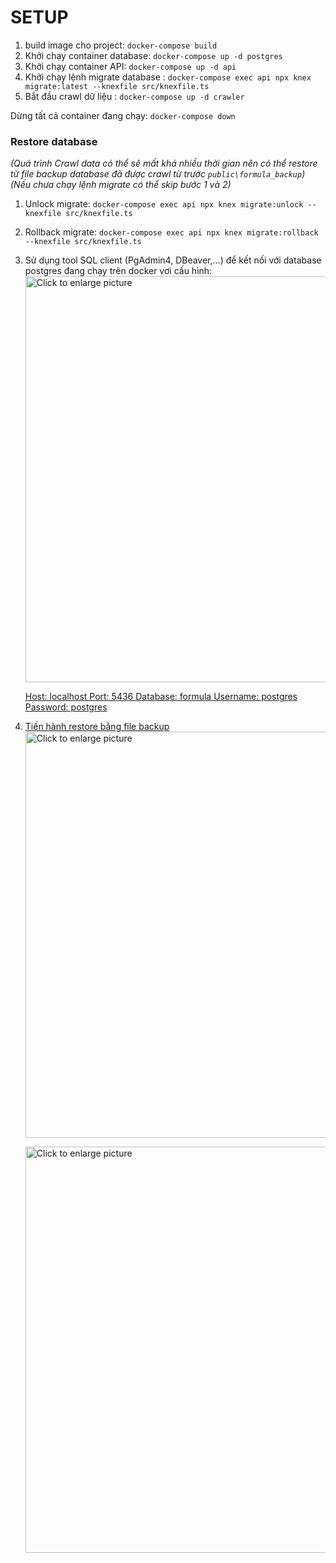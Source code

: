 # SETUP

1. build image cho project: `docker-compose build`
2. Khởi chạy container database: `docker-compose up -d postgres`
3. Khởi chạy container API: `docker-compose up -d api`
4. Khởi chạy lệnh migrate database : `docker-compose exec api npx knex migrate:latest --knexfile src/knexfile.ts`
5. Bắt đầu crawl dữ liệu : `docker-compose up -d crawler`

Dừng tất cả container đang chạy: `docker-compose down`

### Restore database

_(Quá trình Crawl data có thể sẽ mất khá nhiều thời gian nên có thể restore từ file backup database đã được crawl từ trước `public\formula_backup`)_
_(Nếu chưa chạy lệnh migrate có thể skip bước 1 và 2)_
1. Unlock migrate: `docker-compose exec api npx knex migrate:unlock --knexfile src/knexfile.ts`

2. Rollback migrate: `docker-compose exec api npx knex migrate:rollback --knexfile src/knexfile.ts`

3. Sử dụng tool SQL client (PgAdmin4, DBeaver,...) để kết nối với database postgres đang chạy trên docker vơi cấu hình:
   <a href="https://drive.google.com/uc?export=view&id=1iQiV7U8D7qZRIWlQr6UH6qAG9UbDHA_k"><img src="https://drive.google.com/uc?export=view&id=1iQiV7U8D7qZRIWlQr6UH6qAG9UbDHA_k" style="width: 650px; max-width: 100%; height: auto" title="Click to enlarge picture" />

   Host: localhost
   Port: 5436
   Database: formula
   Username: postgres
   Password: postgres
4. Tiến hành restore bằng file backup 
   <a href="https://drive.google.com/uc?export=view&id=18OGKvnpL9fYXwcng8scsK8QAPmWfgjz5"><img src="https://drive.google.com/uc?export=view&id=18OGKvnpL9fYXwcng8scsK8QAPmWfgjz5" style="width: 650px; max-width: 100%; height: auto" title="Click to enlarge picture" />

   <a href="https://drive.google.com/uc?export=view&id=1namcV568u83vEStmycrCgxozzfTRfFU3"><img src="https://drive.google.com/uc?export=view&id=1namcV568u83vEStmycrCgxozzfTRfFU3" style="width: 650px; max-width: 100%; height: auto" title="Click to enlarge picture" />



